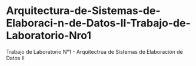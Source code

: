 # Arquitectura-de-Sistemas-de-Elaboraci-n-de-Datos-II-Trabajo-de-Laboratorio-Nro1
Trabajo de Laboratorio N°1 - Arquitectrua de Sistemas de Elaboración de Datos II
